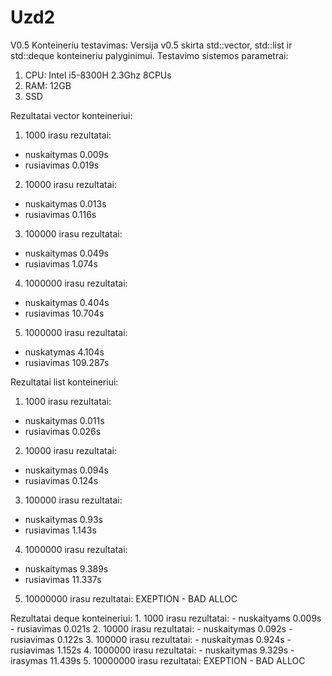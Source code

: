 # Uzd2
V0.5 Konteineriu testavimas:
Versija v0.5 skirta std::vector, std::list ir std::deque konteineriu palyginimui.
Testavimo sistemos parametrai:
1. CPU: Intel i5-8300H 2.3Ghz 8CPUs
2. RAM: 12GB
3. SSD

Rezultatai vector konteineriui:
  1. 1000 irasu rezultatai:
  - nuskaitymas 0.009s
  - rusiavimas 0.019s
  2. 10000 irasu rezultatai:
  - nuskaitymas 0.013s
  - rusiavimas 0.116s
  3. 100000 irasu rezultatai:
  - nuskaitymas 0.049s
  - rusiavimas 1.074s
  4. 1000000 irasu rezultatai:
  - nuskaitymas 0.404s
  - rusiavimas 10.704s
  5. 1000000 irasu rezultatai:
  - nuskatymas 4.104s
  - rusiavimas 109.287s
  
Rezultatai list konteineriui:
  1. 1000 irasu rezultatai:
  - nuskaitymas 0.011s
  - rusiavimas 0.026s
  2. 10000 irasu rezultatai:
  - nuskaitymas 0.094s
  - rusiavimas  0.124s
  3. 100000 irasu rezultatai:
  - nuskaitymas 0.93s
  - rusiavimas 1.143s
  4. 1000000 irasu rezultatai:
  - nuskaitymas 9.389s
  - rusiavimas 11.337s
  5. 10000000 irasu rezultatai:
  EXEPTION - BAD ALLOC
 
 
 Rezultatai deque konteineriui:
    1. 1000 irasu rezultatai:
    - nuskaityams 0.009s
    - rusiavimas 0.021s
    2. 10000 irasu rezultatai:
    - nuskaitymas 0.092s
    - rusiavimas 0.122s
    3. 100000 irasu rezultatai:
    - nuskaitymas 0.924s
    - rusiavimas 1.152s
    4. 1000000 irasu rezultatai:
    - nuskaitymas 9.329s
    - irasymas 11.439s
    5. 10000000 irasu rezultatai:
    EXEPTION - BAD ALLOC
